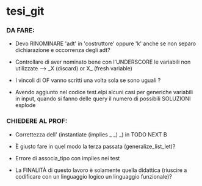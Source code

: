 # tesi_git



### DA FARE:

- Devo RINOMINARE 'adt' in 'costruttore' oppure 'k' anche se non separo dichiarazione e occorrenza degli adt?

- Controllare di aver nominato bene con l'UNDERSCORE le variabili non utilizzate
  -->  \_X (discard) or X\_ (fresh variable)

- I vincoli di OF vanno scritti una volta sola se sono uguali ?

- Avendo aggiunto nel codice test.elpi alcuni casi per generiche variabili in input, quando si fanno delle query il numero di possibili SOLUZIONI esplode



### CHIEDERE AL PROF:

- Correttezza dell' (instantiate (implies _ _) _) in TODO NEXT B

- È giusto fare in quel modo la terza passata (generalize_list_let)?

- Errore di associa_tipo con implies nei test

- La FINALITÀ di questo lavoro è solamente quella didattica (riuscire a codificare con un linguaggio logico un linguaggio funzionale)?
